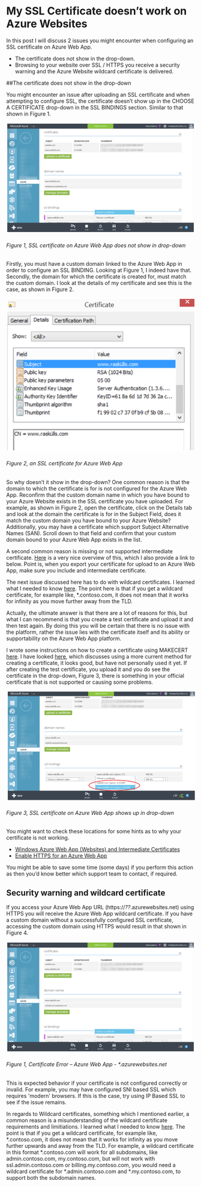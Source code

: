 # My SSL Certificate doesn’t work on Azure Websites

In this post I will discuss 2 issues you might encounter when configuring an SSL certificate on Azure Web App.

+ The certificate does not show in the drop-down.
+ Browsing to your website over SSL / HTTPS you receive a security warning and the Azure Website wildcard certificate is delivered.

##The certificate does not show in the drop-down

You might encounter an issue after uploading an SSL certificate and when attempting to configure SSL, the certificate doesn’t show up in the CHOOSE A CERTIFICATE drop-down in the SSL BINDINGS section.  Similar to that shown in Figure 1.

![SSL certificate on Azure Web App does not show in drop-down][FIGURE1]
###### Figure 1, SSL certificate on Azure Web App does not show in drop-down

Firstly, you must have a custom domain linked to the Azure Web App in order to configure an SSL BINDING.  Looking at Figure 1, I indeed have that.  Secondly, the domain for which the certificate is created for, must match the custom domain.  I look at the details of my certificate and see this is the case, as shown in Figure 2.

![an SSL certificate for Azure Web App][FIGURE2]
###### Figure 2, an SSL certificate for Azure Web App

So why doesn’t it show in the drop-down?  One common reason is that the domain to which the certificate is for is not configured for the Azure Web App.  Reconfirm that the custom domain name in which you have bound to your Azure Website exists in the SSL certificate you have uploaded.  For example, as shown in Figure 2, open the certificate, click on the Details tab and look at the domain the certificate is for in the Subject Field, does it match the custom domain you have bound to your Azure Website?  Additionally, you may have a certificate which support Subject Alternative Names (SAN).  Scroll down to that field and confirm that your custom domain bound to your Azure Web App exists in the list.

A second common reason is missing or not supported intermediate certificate.  [Here][LINK1] is a very nice overview of this, which I also provide a link to below.  Point is, when you export your certificate for upload to an Azure Web App, make sure you include and intermediate certificate. 

The next issue discussed here has to do with wildcard certificates.  I learned what I needed to know [here][LINK2].  The point here is that if you get a wildcard certificate, for example like, *.contoso.com, it does not mean that it works for infinity as you move further away from the TLD.

Actually, the ultimate answer is that there are a lot of reasons for this, but what I can recommend is that you create a test certificate and upload it and then test again.  By doing this you will be certain that there is no issue with the platform, rather the issue lies with the certificate itself and its ability or supportability on the Azure Web App platform.

I wrote some instructions on how to create a certificate using MAKECERT [here][LINK3].  I have looked [here][LINK4], which discusses using a more current method for creating a certificate, it looks good, but have not personally used it yet.  If after creating the test certificate, you upload it and you do see the certificate in the drop-down, Figure 3, there is something in your official certificate that is not supported or causing some problems.

![SSL certificate on Azure Web App shows up in drop-down][FIGURE3]
###### Figure 3, SSL certificate on Azure Web App shows up in drop-down

You might want to check these locations for some hints as to why your certificate is not working.

+ [Windows Azure Web App (Websites) and Intermediate Certificates][LINK1]
+ [Enable HTTPS for an Azure Web App][LINK5]

You might be able to save some time (some days) if you perform this action as then you’d know better which support team to contact, if required.

## Security warning and wildcard certificate

If you access your Azure Web App URL (https://*??*.azurewebsites.net) using HTTPS you will receive the Azure Web App wildcard certificate.  If you have a custom domain without a successfully configured SSL certificate, accessing the custom domain using HTTPS would result in that shown in Figure 4.

![Certificate Error – Azure Web App - *.azurewebsites.net][FIGURE1]
###### Figure 1, Certificate Error – Azure Web App - *.azurewebsites.net

This is expected behavior if your certificate is not configured correctly or invalid.  For example, you may have configured SNI based SSL which requires 'modern' browsers.  If this is the case, try using IP Based SSL to see if the issue remains.

In regards to Wildcard certificates, something which I mentioned earlier, a common reason is a misunderstanding of the wildcard certificate requirements and limitiations.  I learned what I needed to know [here][LINK2].  The point is that if you get a wildcard certificate, for example like, *.contoso.com, it does not mean that it works for infinity as you move further upwards and away from the TLD.  For example, a wildcard certificate in this format *.contoso.com will work for all subdomains, like admin.contoso.com, my.contoso.com, but will not work with ssl.admin.contoso.com or billing.my.contoso.com, you would need a wildcard certificate for *.admin.contoso.com and *.my.contoso.com, to support both the subdomain names.

[FIGURE1]: ../images/2014/waws-0001.png "Figure 1, SSL certificate on Azure Web App does not show in drop-down"
[FIGURE2]: ../images/2014/waws-0002.png "Figure 2, an SSL certificate for Azure Web App"
[FIGURE3]: ../images/2014/waws-0003.png "Figure 3, SSL certificate on Azure Web App shows up in drop-down"
[FIGURE4]: ../images/2014/waws-0004.png "Figure 4, Certificate Error – Azure Web App - *.azurewebsites.net"

[LINK1]: http://azure.microsoft.com/blog/2014/01/06/windows-azure-web-sites-waws-and-intermediate-certificates/
[LINK2]: http://blogs.msdn.com/b/kaushal/archive/2013/06/13/working-with-wild-card-certificates.aspx
[LINK3]: http://blogs.msdn.com/b/benjaminperkins/archive/2014/05/05/make-your-own-ssl-certificate-for-testing-and-learning.aspx
[LINK4]: https://gallery.technet.microsoft.com/scriptcenter/Self-signed-certificate-5920a7c6#content
[LINK5]: http://azure.microsoft.com/en-us/documentation/articles/web-sites-configure-ssl-certificate/
